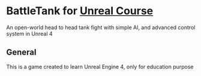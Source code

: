 # BattleTank for [Unreal Course](http://www.unrealcourse.com/blog)
An open-world head to head tank fight with simple AI, and advanced control system in Unreal 4

## General
This is a game created to learn Unreal Engine 4, only for education purpose


